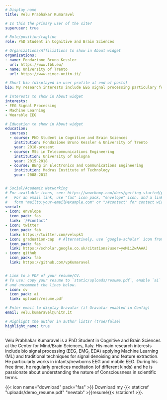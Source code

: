 ```yaml
---
# Display name
title: Velu Prabhakar Kumaravel

# Is this the primary user of the site?
superuser: true

# Role/position/tagline
role: PhD Student in Cognitive and Brain Sciences

# Organizations/Affiliations to show in About widget
organizations:
- name: Fondazione Bruno Kessler
  url: https://www.fbk.eu/
- name: University of Trento
  url: https://www.cimec.unitn.it/

# Short bio (displayed in user profile at end of posts)
bio: My research interests include EEG signal processing particulary focused in artifacts preprocessing in human newborns/infants and mobile EEG.

# Interests to show in About widget
interests:
- EEG Signal Processing
- Machine Learning
- Wearable EEG

# Education to show in About widget
education:
  courses:
  - course: PhD Student in Cognitive and Brain Sciences
    institution: Fondazione Bruno Kessler & University of Trento
    year: 2018-present
  - course: MSc in Telecommunications Engineering
    institution: University of Bologna
    year: 2015-2018
  - course: BEng in Electronics and Communications Engineering
    institution: Madras Institute of Technology
    year: 2008-2012


# Social/Academic Networking
# For available icons, see: https://wowchemy.com/docs/getting-started/page-builder/#icons
#   For an email link, use "fas" icon pack, "envelope" icon, and a link in the
#   form "mailto:your-email@example.com" or "/#contact" for contact widget.
social:
- icon: envelope
  icon_pack: fas
  link: '/#contact'
- icon: twitter
  icon_pack: fab
  link: https://twitter.com/velupk1
- icon: graduation-cap  # Alternatively, use `google-scholar` icon from `ai` icon pack
  icon_pack: fas
  link: https://scholar.google.co.uk/citations?user=yeMiiZwAAAAJ
- icon: github
  icon_pack: fab
  link: https://github.com/vpKumaravel


# Link to a PDF of your resume/CV.
# To use: copy your resume to `static/uploads/resume.pdf`, enable `ai` icons in `params.toml`, 
# and uncomment the lines below.
- icon: cv
  icon_pack: ai
  link: uploads/resume.pdf

# Enter email to display Gravatar (if Gravatar enabled in Config)
email: velu.kumaravel@unitn.it

# Highlight the author in author lists? (true/false)
highlight_name: true
---
```


Velu Prabhakar Kumaravel is a PhD Student in Cognitive and Brain Sciences at the Center for Mind/Brain Sciences, Italy. His main research interests include bio signal processing (EEG, EMG, EDA) applying Machine Learning (ML) and traditional techniques for signal denoising and feature extraction. He particularly works in infants/newborns EEG and mobile EEG. During his free time, he regularly practices meditation (of different kinds) and he is passionate about understanding the nature of Consciousness in scientific terms.


{{< icon name="download" pack="fas" >}} Download my {{< staticref "uploads/demo_resume.pdf" "newtab" >}}resumé{{< /staticref >}}.
